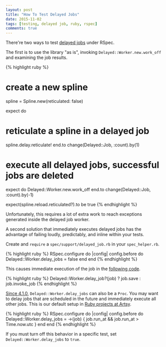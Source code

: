 ```yaml
---
layout: post
title: "How To Test Delayed Jobs"
date: 2015-11-02
tags: [testing, delayed job, ruby, rspec]
comments: true
---
```

There're two ways to test [delayed jobs](https://github.com/collectiveidea/delayed_job) under RSpec.

The first is to use the library "as is", invoking `Delayed::Worker.new.work_off` and examining the job results.

{% highlight ruby %}
# create a new spline
spline = Spline.new(reticulated: false)

expect do
  # reticulate a spline in a delayed job
  spline.delay.reticulate!
end.to change(Delayed::Job, :count).by(1)

# execute all delayed jobs, successful jobs are deleted
expect do
  Delayed::Worker.new.work_off
end.to change(Delayed::Job, :count).by(-1)

expect(spline.reload.reticulated?).to be true
{% endhighlight %}

Unfortunately, this requires a lot of extra work to reach exceptions generated inside the delayed job worker.

A second solution that immediately executes delayed jobs has the advantage of failing loudly, predictably, and inline within your tests.

Create and `require` a `spec/support/delayed_job.rb` in your `spec_helper.rb`.

{% highlight ruby %}
RSpec.configure do |config|
  config.before do
    Delayed::Worker.delay_jobs = false
  end
end
{% endhighlight %}

This causes immediate execution of the job in the [following code](https://github.com/collectiveidea/delayed_job/blob/v4.1.0/lib/delayed/backend/base.rb#L35).

{% highlight ruby %}
Delayed::Worker.delay_job?(job) ? job.save : job.invoke_job
{% endhighlight %}

[Since 4.1.0](https://github.com/collectiveidea/delayed_job/commit/ce88693429188a63793b16daaab67056a4e4e0bf), `Delayed::Worker.delay_jobs` can also be a `Proc`. You may want to delay jobs that are scheduled in the future and immediately execute all other jobs. This is our default setup in [Ruby projects at Artsy](http://artsy.github.io).

{% highlight ruby %}
RSpec.configure do |config|
  config.before do
    Delayed::Worker.delay_jobs = ->(job) {
      job.run_at && job.run_at > Time.now.utc
    }
  end
end
{% endhighlight %}

If you must turn off this behavior in a specific test, set `Delayed::Worker.delay_jobs` to `true`.
